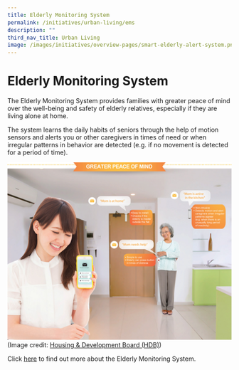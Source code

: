 ```yaml
---
title: Elderly Monitoring System
permalink: /initiatives/urban-living/ems
description: ""
third_nav_title: Urban Living
image: /images/initiatives/overview-pages/smart-elderly-alert-system.png
---
```



# Elderly Monitoring System

The Elderly Monitoring System provides families with greater peace of mind over the well-being and safety of elderly relatives, especially if they are living alone at home. 

The system learns the daily habits of seniors through the help of motion sensors and alerts you or other caregivers in times of need or when irregular patterns in behavior are detected (e.g. if no movement is detected for a period of time).

![Alt text for image on Isomer site](/images/initiatives/hdbsmartimage.jpeg)
(Image credit: [Housing & Development Board (HDB)](hdb.gov.sg))

Click [here](https://www.hdb.gov.sg/about-us/our-role/smart-and-sustainable-living/smart-hdb-town-page/hdb-smart-home-exhibition) to find out more about the Elderly Monitoring System.